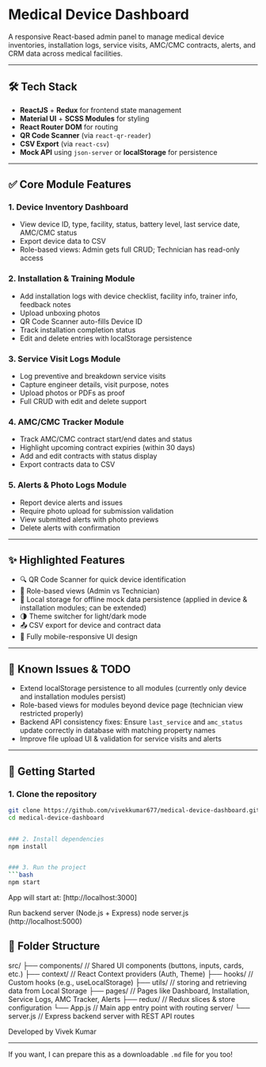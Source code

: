 # Medical Device Dashboard

A responsive React-based admin panel to manage medical device inventories, installation logs, service visits, AMC/CMC contracts, alerts, and CRM data across medical facilities.

---

## 🛠 Tech Stack
- **ReactJS** + **Redux** for frontend state management
- **Material UI** + **SCSS Modules** for styling
- **React Router DOM** for routing
- **QR Code Scanner** (via `react-qr-reader`)
- **CSV Export** (via `react-csv`)
- **Mock API** using `json-server` or **localStorage** for persistence

---

## ✅ Core Module Features

### 1. Device Inventory Dashboard
- View device ID, type, facility, status, battery level, last service date, AMC/CMC status
- Export device data to CSV
- Role-based views: Admin gets full CRUD; Technician has read-only access

### 2. Installation & Training Module
- Add installation logs with device checklist, facility info, trainer info, feedback notes
- Upload unboxing photos
- QR Code Scanner auto-fills Device ID
- Track installation completion status
- Edit and delete entries with localStorage persistence

### 3. Service Visit Logs Module
- Log preventive and breakdown service visits
- Capture engineer details, visit purpose, notes
- Upload photos or PDFs as proof
- Full CRUD with edit and delete support

### 4. AMC/CMC Tracker Module
- Track AMC/CMC contract start/end dates and status
- Highlight upcoming contract expiries (within 30 days)
- Add and edit contracts with status display
- Export contracts data to CSV

### 5. Alerts & Photo Logs Module
- Report device alerts and issues
- Require photo upload for submission validation
- View submitted alerts with photo previews
- Delete alerts with confirmation

---

## ✨ Highlighted Features
- 🔍 QR Code Scanner for quick device identification
- 👤 Role-based views (Admin vs Technician)
- 💾 Local storage for offline mock data persistence (applied in device & installation modules; can be extended)
- 🌗 Theme switcher for light/dark mode
- 📤 CSV export for device and contract data
- 📱 Fully mobile-responsive UI design

---

## 🚧 Known Issues & TODO
- Extend localStorage persistence to all modules (currently only device and installation modules persist)
- Role-based views for modules beyond device page (technician view restricted properly)
- Backend API consistency fixes: Ensure `last_service` and `amc_status` update correctly in database with matching property names
- Improve file upload UI & validation for service visits and alerts

---

## 🚀 Getting Started

### 1. Clone the repository
``` bash
git clone https://github.com/vivekkumar677/medical-device-dashboard.git
cd medical-device-dashboard


### 2. Install dependencies
npm install


### 3. Run the project
```bash
npm start
```
App will start at: [http://localhost:3000]

Run backend server (Node.js + Express)
node server.js
(http://localhost:5000)


## 📁 Folder Structure
src/
├── components/        // Shared UI components (buttons, inputs, cards, etc.)
├── context/           // React Context providers (Auth, Theme)
├── hooks/             // Custom hooks (e.g., useLocalStorage)
├── utils/             // storing and retrieving data from Local Storage
├── pages/             // Pages like Dashboard, Installation, Service Logs, AMC Tracker, Alerts
├── redux/             // Redux slices & store configuration
└── App.js             // Main app entry point with routing
server/
└── server.js          // Express backend server with REST API routes

Developed by Vivek Kumar

---

If you want, I can prepare this as a downloadable `.md` file for you too!
